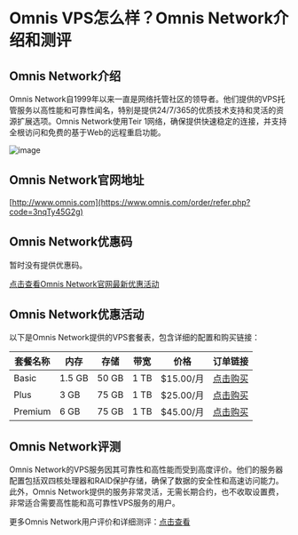 # Omnis VPS怎么样？Omnis Network介绍和测评

## Omnis Network介绍
Omnis Network自1999年以来一直是网络托管社区的领导者。他们提供的VPS托管服务以高性能和可靠性闻名，特别是提供24/7/365的优质技术支持和灵活的资源扩展选项。Omnis Network使用Teir 1网络，确保提供快速稳定的连接，并支持全根访问和免费的基于Web的远程重启功能。

![image](https://github.com/JaneWright76984563/Omnis/assets/169759456/95c32a88-c052-4b31-81f0-55a7af32914b)

## Omnis Network官网地址
[http://www.omnis.com](https://www.omnis.com/order/refer.php?code=3nqTy45G2g)

## Omnis Network优惠码
暂时没有提供优惠码。

[点击查看Omnis Network官网最新优惠活动](https://www.omnis.com/order/refer.php?code=3nqTy45G2g)

## Omnis Network优惠活动

以下是Omnis Network提供的VPS套餐表，包含详细的配置和购买链接：

| 套餐名称 | 内存 | 存储 | 带宽 | 价格 | 订单链接 |
|---------|------|------|------|------|----------|
| Basic   | 1.5 GB | 50 GB | 1 TB | $15.00/月 | [点击购买](https://www.omnis.com/order/refer.php?code=3nqTy45G2g) |
| Plus    | 3 GB   | 75 GB | 1 TB | $25.00/月 | [点击购买](https://www.omnis.com/order/refer.php?code=3nqTy45G2g) |
| Premium | 6 GB   | 75 GB | 1 TB | $45.00/月 | [点击购买](https://www.omnis.com/order/refer.php?code=3nqTy45G2g) |

## Omnis Network评测
Omnis Network的VPS服务因其可靠性和高性能而受到高度评价。他们的服务器配置包括双四核处理器和RAID保护存储，确保了数据的安全性和高速访问能力。此外，Omnis Network提供的服务非常灵活，无需长期合约，也不收取设置费，非常适合需要高性能和高可靠性VPS服务的用户。

更多Omnis Network用户评价和详细测评：[点击查看](https://www.omnis.com/order/refer.php?code=3nqTy45G2g)

